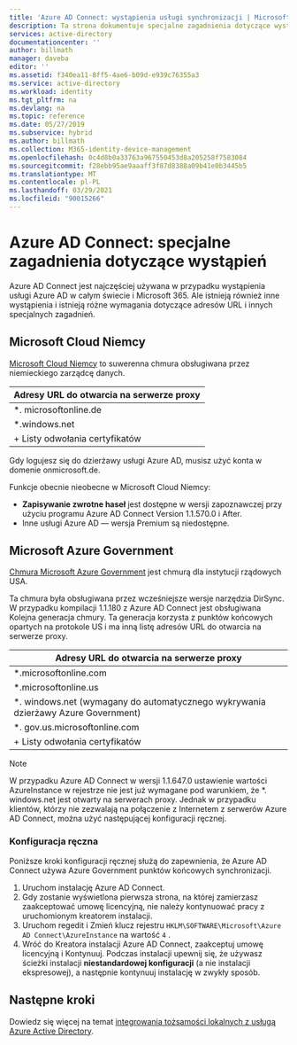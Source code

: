 ```yaml
---
title: 'Azure AD Connect: wystąpienia usługi synchronizacji | Microsoft Docs'
description: Ta strona dokumentuje specjalne zagadnienia dotyczące wystąpień usługi Azure AD.
services: active-directory
documentationcenter: ''
author: billmath
manager: daveba
editor: ''
ms.assetid: f340ea11-8ff5-4ae6-b09d-e939c76355a3
ms.service: active-directory
ms.workload: identity
ms.tgt_pltfrm: na
ms.devlang: na
ms.topic: reference
ms.date: 05/27/2019
ms.subservice: hybrid
ms.author: billmath
ms.collection: M365-identity-device-management
ms.openlocfilehash: 0c4d8b0a33763a967550453d8a205258f7583084
ms.sourcegitcommit: f28ebb95ae9aaaff3f87d8388a09b41e0b3445b5
ms.translationtype: MT
ms.contentlocale: pl-PL
ms.lasthandoff: 03/29/2021
ms.locfileid: "90015266"
---
```

# <a name="azure-ad-connect-special-considerations-for-instances"></a>Azure AD Connect: specjalne zagadnienia dotyczące wystąpień
Azure AD Connect jest najczęściej używana w przypadku wystąpienia usługi Azure AD w całym świecie i Microsoft 365. Ale istnieją również inne wystąpienia i istnieją różne wymagania dotyczące adresów URL i innych specjalnych zagadnień.

## <a name="microsoft-cloud-germany"></a>Microsoft Cloud Niemcy
[Microsoft Cloud Niemcy](https://www.microsoft.de/cloud-deutschland) to suwerenna chmura obsługiwana przez niemieckiego zarządcę danych.

| Adresy URL do otwarcia na serwerze proxy |
| --- |
| \*. microsoftonline.de |
| \*.windows.net |
| + Listy odwołania certyfikatów |

Gdy logujesz się do dzierżawy usługi Azure AD, musisz użyć konta w domenie onmicrosoft.de.

Funkcje obecnie nieobecne w Microsoft Cloud Niemcy:

* **Zapisywanie zwrotne haseł** jest dostępne w wersji zapoznawczej przy użyciu programu Azure AD Connect Version 1.1.570.0 i After.
* Inne usługi Azure AD — wersja Premium są niedostępne.

## <a name="microsoft-azure-government"></a>Microsoft Azure Government
[Chmura Microsoft Azure Government](https://azure.microsoft.com/features/gov/) jest chmurą dla instytucji rządowych USA.

Ta chmura była obsługiwana przez wcześniejsze wersje narzędzia DirSync. W przypadku kompilacji 1.1.180 z Azure AD Connect jest obsługiwana Kolejna generacja chmury. Ta generacja korzysta z punktów końcowych opartych na protokole US i ma inną listę adresów URL do otwarcia na serwerze proxy.

| Adresy URL do otwarcia na serwerze proxy |
| --- |
| \*.microsoftonline.com |
| \*.microsoftonline.us |
| \*. windows.net (wymagany do automatycznego wykrywania dzierżawy Azure Government) |
| \*. gov.us.microsoftonline.com |
| + Listy odwołania certyfikatów |

> [!NOTE]
> W przypadku Azure AD Connect w wersji 1.1.647.0 ustawienie wartości AzureInstance w rejestrze nie jest już wymagane pod warunkiem, że *. windows.net jest otwarty na serwerach proxy. Jednak w przypadku klientów, którzy nie zezwalają na połączenie z Internetem z serwerów Azure AD Connect, można użyć następującej konfiguracji ręcznej.

### <a name="manual-configuration"></a>Konfiguracja ręczna

Poniższe kroki konfiguracji ręcznej służą do zapewnienia, że Azure AD Connect używa Azure Government punktów końcowych synchronizacji.

1. Uruchom instalację Azure AD Connect.
2. Gdy zostanie wyświetlona pierwsza strona, na której zamierzasz zaakceptować umowę licencyjną, nie należy kontynuować pracy z uruchomionym kreatorem instalacji.
3. Uruchom regedit i Zmień klucz rejestru `HKLM\SOFTWARE\Microsoft\Azure AD Connect\AzureInstance` na wartość `4` .
4. Wróć do Kreatora instalacji Azure AD Connect, zaakceptuj umowę licencyjną i Kontynuuj. Podczas instalacji upewnij się, że używasz ścieżki instalacji **niestandardowej konfiguracji** (a nie instalacji ekspresowej), a następnie kontynuuj instalację w zwykły sposób.

## <a name="next-steps"></a>Następne kroki
Dowiedz się więcej na temat [integrowania tożsamości lokalnych z usługą Azure Active Directory](whatis-hybrid-identity.md).
